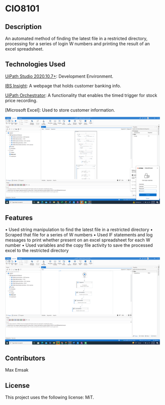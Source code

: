 # <strong> CIO8101 </strong> #

## <strong> Description </strong> ##
An automated method of finding the latest file in a restricted directory, processing for a series of login W numbers and printing the result of an excel spreadsheet.

## <strong> Technologies Used </strong> ##

[UiPath Studio 2020.10.7+](https://www.uipath.com/product/studio): Development Environment.

[IBS Insight](https://insight.fisglobal.com/opstopb1/OpstopServlet/Logon): A webpage that holds customer banking info.

[UiPath Orchestrator](www.cloud.uipath.com/): A functionality that enables the timed trigger for stock price recording.

[Microsoft Excel]: Used to store customer information.

![]()<img width="723" alt="image" src="https://github.com/matthew813709/Gitimages/blob/342190a0ecb557038cb3bceaa79de911866268b2/image.png">

## <strong> Features </strong> ##

•	Used string manipulation to find the latest file in a restricted directory
•	Scraped that file for a series of W numbers
•	Used IF statements and log messages to print whether present on an excel spreadsheet for each W number
•	Used variables and the copy file activity to save the processed excel to the restricted directory

![]()<img width="723" alt="image" src="https://github.com/matthew813709/Gitimages/blob/654bcbce720f972b725548dfb7e25a2643181bcd/image-5.png">

## <strong> Contributors </strong> ##
Max Emsak

## <strong> License </strong> ##
This project uses the following license: MiT.
